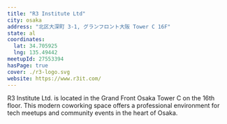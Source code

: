 ```yaml
---
title: "R3 Institute Ltd"
city: osaka
address: "北区大深町 3-1, グランフロント大阪 Tower C 16F"
state: al
coordinates:
  lat: 34.705925
  lng: 135.49442
meetupId: 27553394
hasPage: true
cover: ./r3-logo.svg
website: https://www.r3it.com/
---
```


R3 Institute Ltd. is located in the Grand Front Osaka Tower C on the 16th floor. This modern coworking space offers a professional environment for tech meetups and community events in the heart of Osaka.
